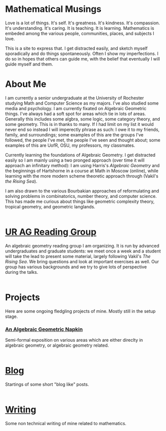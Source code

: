 # Mathematical Musings
Love is a lot of things. It's self. It's greatness. It's kindness. It's compassion. It's understanding. It's caring. It is teaching. It is learning. Mathematics is embeded among the various people, communities, places, and subjects I love. 

This is a site to express that. I get distracted easily, and sketch myself sporadically and do things spontaneously. Often I show my imperfections. I do so in hopes that others can guide me, with the belief that eventually I will guide myself and them. 

# About Me
I am currently a senior undergraduate at the University of Rochester studying Math and Computer Science as my majors. I've also studied some media and psychology. I am currently fixated on Algebraic Geometric things. I've always had a soft spot for areas which tie in lots of areas. Generally this includes some algbra, some logic, some category theory, and some geometry. This is in thanks to many. If I had limit on my list it would never end so instead I will imperectly phrase as such: I owe it to my friends, family, and surroundings; some examples of this are the groups I've followed, the people I've met, the people I've seen and thought about; some examples of this are UofR, OSU, my professors, my classmates. 

Currently learning the foundations of Algebraic Geometry. I get distracted easily so I am mainly using a two pronged approach (over time it will approach an infinitary method): I am using Harris's *Algebraic Geometry* and the beginnings of Hartshorne in a course at Math in Moscow (online), while learning with the more modern scheme theoretic approach through (Vakil's *the Rising Sea*). 

I am also drawn to the various Bourbakian approaches of reformulating and solving problems in combinatorics, number theory, and computer science. This has made me curious about things like geometric complexity theory, tropical geometry, and geometric langlands. 
<br/> <br/>
# [UR AG Reading Group](https://github.com/toraOzawa/URAGReadingGroup/)
An algebraic geometry reading group I am organizing. It is run by advanced undergraduates and graduate students: we meet once a week and a student will take the lead to present some material, largely following Vakil's *The Rising Sea*. We bring questions and look at important exercises as well. Our group has various backgrounds and we try to give lots of perspective during the talks. 
<br/> <br/>
# Projects
Here are some ongoing fledgling projects of mine. Mostly still in the setup stage.  
### [An Algebraic Geometric Napkin](https://github.com/toraOzawa/AGNapkin)
Semi-formal exposition on various areas which are either direclty in algebraic geometry, or algebraic geometry related. 
<br/> <br/>

# [Blog](Blog)
Startings of some short "blog like" posts. 
<br/> <br/>

# [Writing](Writing) 
Some non technical writing of mine related to mathematics. 
